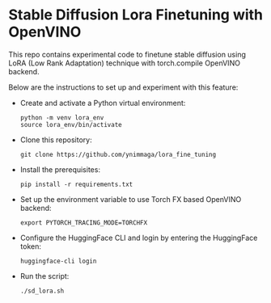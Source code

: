 # Stable Diffusion Lora Finetuning with OpenVINO

This repo contains experimental code to finetune stable diffusion using LoRA (Low Rank Adaptation) technique with torch.compile OpenVINO backend. 

Below are the instructions to set up and experiment with this feature:
* Create and activate a Python virtual environment:
  ```
  python -m venv lora_env
  source lora_env/bin/activate
  ```
* Clone this repository:
  ```
  git clone https://github.com/ynimmaga/lora_fine_tuning
  ```
* Install the prerequisites:
  ```
  pip install -r requirements.txt
  ```
* Set up the environment variable to use Torch FX based OpenVINO backend:
  ```
  export PYTORCH_TRACING_MODE=TORCHFX
  ```
* Configure the HuggingFace CLI and login by entering the HuggingFace token:
  ```
  huggingface-cli login
  ```
* Run the script:
  ```
  ./sd_lora.sh
  ```
  
  
